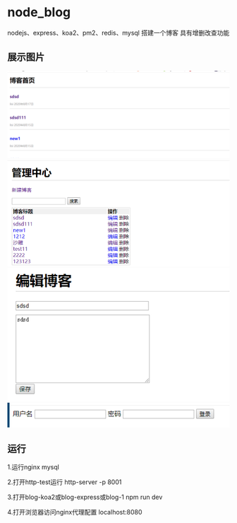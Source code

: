 # node_blog
nodejs、express、koa2、pm2、redis、mysql 搭建一个博客 具有增删改查功能

## 展示图片
![avatar](./img/1.png)
![avatar](./img/2.png)
![avatar](./img/3.png)
![avatar](./img/4.png)


## 运行

1.运行nginx mysql

2.打开http-test运行 http-server -p 8001

3.打开blog-koa2或blog-express或blog-1 npm run dev

4.打开浏览器访问nginx代理配置 localhost:8080
